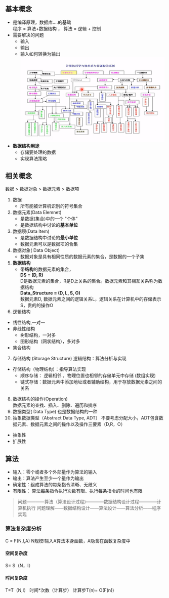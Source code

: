## 基本概念
* 是编译原理，数据库....的基础  
    程序 = 算法+数据结构 ， 算法 = 逻辑 + 控制
* 需要解决的问题
    * 输入
    * 输出
    * 输入如何转换为输出
 ![](https://github.com/hekuang/Data_Algorithms-_Algorithmsructures-and-Algorithms/blob/master/Snipaste_2018-05-08_22-16-47.png)
* **数据结构用途**
    * 存储要处理的数据
    * 实现算法策略
## 相关概念
数据 > 数据对象 > 数据元素 > 数据项
1. 数据
    * 所有能被计算机识别的符号集合
2. 数据元素(Data Elemnet)
    * 是数据(集合)中的一个 "个体"
    * 是数据结构中讨论的**基本单位**
3. 数据项(Data Item)
    * 是数据结构中讨论的**最小单位**
    * 数据元素可以是数据项的合集
4. 数据对象( Data Object) 
    * 数据对象是具有相同性质的数据元素的集合，是数据的一个子集   
5. **数据结构** 
    * 带**结构**的数据元素的集合，  
    **DS = (D, R)**    
    D是数据元素的集合，R是D上关系的集合。数据元素和其相互关系称为数据结构  
    **Data_Structure = (D, L, S, O)**   
    数据元素D, 数据元素之间的逻辑关系L，逻辑关系在计算机中的存储表示S，贵的的操作O     
6. 逻辑结构
* 线性结构,一对一    
* 非线性结构
   * 树形结构，一对多
   * 图形结构（网状结构），多对多
 * 集合结构  
7. 存储结构 (Storage Structure)
  逻辑结构：算法分析与实现
* 存储结构（物理结构）：指导算法实现
    * 顺序存储： 逻辑相邻 ，物理位置也相邻的存储单元中存储 (数组实现)
    * 链式存储：数据元素中添加地址或者辅助结构，用于存放数据元素之间的关系   
8. 数据结构的操作(Operation)     
数据元素的查找、插入、删除、遍历和排序   
9. 数据类型( Data Type)
  也是数据结构的一种
10. 抽象数据类型（Abstract Data Type, ADT）
  不要考虑分配大小，ADT包含数据元素、数据元素之间的操作以及操作三要素（D,R，O）
* 抽象性 
* 扩展性
## 算法
* 输入：零个或者多个外部量作为算法的输入
* 输出：算法产生至少一个量作为输出
* 确定性：组成算法的每条指令清晰、无歧义
* 有限性： 算法每条指令执行次数有限、执行每条指令的时间也有限

> 问题————算法（算法设计过程)————数据结构设计过程————计算机执行
> 问题理解——数据结构设计——算法设计——算法分析——程序实现
### 算法复杂度分析
C = F(N,I,A) N规模I输入A算法本身函数，A隐含在函数复杂度中
#### 空间复杂度
S= S（N，I）
#### 时间复杂度
T=T（N,I）
时间*次数（计算步）
计算步T(n)= O(F(n))



